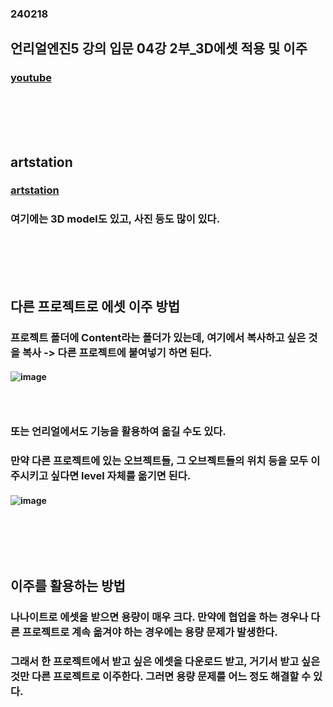 ### 240218
## 언리얼엔진5 강의 입문 04강 2부_3D에셋 적용 및 이주
### [youtube](https://www.youtube.com/watch?v=SXFBudZAuu0&list=PLxN-zf3BqZZl5dtnX0bgqYf8LDM3rn-Hs&index=5)
### <br/><br/><br/>

## artstation
### [artstation](https://www.artstation.com/?sort_by=community&dimension=all)
### 여기에는 3D model도 있고, 사진 등도 많이 있다.

### <br/><br/><br/>

## 다른 프로젝트로 에셋 이주 방법
### 프로젝트 폴더에 Content라는 폴더가 있는데, 여기에서 복사하고 싶은 것을 복사 -> 다른 프로젝트에 붙여넣기 하면 된다.
#### ![image](https://github.com/Shin-jongwhan/unreal_engine/assets/62974484/323abaa8-9766-446b-bfb9-ea042ae0433e)
### <br/>

### 또는 언리얼에서도 기능을 활용하여 옮길 수도 있다.
### 만약 다른 프로젝트에 있는 오브젝트들, 그 오브젝트들의 위치 등을 모두 이주시키고 싶다면 level 자체를 옮기면 된다.
#### ![image](https://github.com/Shin-jongwhan/unreal_engine/assets/62974484/15022903-e015-40b8-baff-123c812310ed)
### <br/><br/><br/>

## 이주를 활용하는 방법
### 나나이트로 에셋을 받으면 용량이 매우 크다. 만약에 협업을 하는 경우나 다른 프로젝트로 계속 옮겨야 하는 경우에는 용량 문제가 발생한다.
### 그래서 한 프로젝트에서 받고 싶은 에셋을 다운로드 받고, 거기서 받고 싶은 것만 다른 프로젝트로 이주한다. 그러면 용량 문제를 어느 정도 해결할 수 있다.
### <br/><br/><br/>



